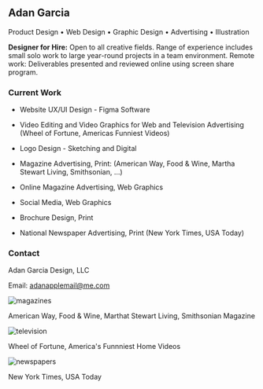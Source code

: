 ## Adan Garcia

Product Design • Web Design • Graphic Design • Advertising • Illustration

**Designer for Hire:** Open to all creative fields. Range of experience includes small solo work to large year-round projects in a team environment. Remote work: Deliverables presented and reviewed online using screen share program.

### Current Work

- Website UX/UI Design - Figma Software

- Video Editing and Video Graphics for Web and Television Advertising (Wheel of Fortune, Americas Funniest Videos)

- Logo Design - Sketching and Digital

- Magazine Advertising, Print: (American Way, Food & Wine, Martha Stewart Living, Smithsonian, ...)

- Online Magazine Advertising, Web Graphics

- Social Media, Web Graphics

- Brochure Design, Print

- National Newspaper Advertising, Print (New York Times, USA Today)

### Contact

Adan Garcia Design, LLC

Email: [adanapplemail@me.com](adanapplemail@me.com)

![magazines](https://user-images.githubusercontent.com/62565147/124334894-217a3d00-db5e-11eb-8c9e-8dd75e34286a.jpg)

American Way, Food & Wine, Marthat Stewart Living, Smithsonian Magazine

![television](https://user-images.githubusercontent.com/62565147/124335102-c5fc7f00-db5e-11eb-842d-8dd44629e0d6.jpg)

Wheel of Fortune, America's Funnniest Home Videos

![newspapers](https://user-images.githubusercontent.com/62565147/124335132-ec221f00-db5e-11eb-92b8-524eec457c72.jpg)

New York Times, USA Today




